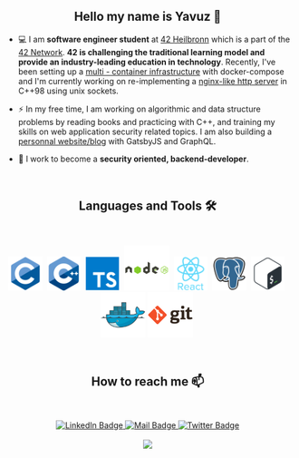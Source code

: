 <h2 align="center">Hello my name is Yavuz 👋 </h2>

<!-- <h2 align="center">Hello my name is Yavuz <img src="https://media.giphy.com/media/hvRJCLFzcasrR4ia7z/giphy.gif" width="40px"></h2> --> 

- 💻 I am **software engineer student** at <a target="_blank" href="https://www.42heilbronn.de/en/">42 Heilbronn</a> which is a part of the <a target="_blank" href="https://42.fr/en/network-42/">42 Network</a>.
**42 is challenging the traditional learning model and provide an industry-leading education in technology**. Recently, I've been setting up a <a target="_blank" href="https://github.com/yavuzsonmez/42-Inception">multi - container infrastructure</a> with docker-compose and I'm currently working on re-implementing a <a target="_blank" href="https://github.com/yavuzsonmez/42-Webserv">nginx-like http server</a> in C++98 using unix sockets.

- :zap: In my free time, I am working on algorithmic and data structure problems by reading books and practicing with C++, and training my skills on web application security related topics. I am also building a <a target="_blank" href="https://github.com/yavuzsonmez/yavuzsonmez.com">personnal website/blog</a> with GatsbyJS and GraphQL.

- :telescope: I work to become a **security oriented, backend-developer**.

<br><h2 align="center">Languages and Tools :hammer_and_wrench: </h2><br>

<div align="center">
	<img src="https://github.com/devicons/devicon/blob/master/icons/c/c-original.svg" title="C" alt="C" width="60" height="60"/>&nbsp;
	<img src="https://github.com/devicons/devicon/blob/master/icons/cplusplus/cplusplus-original.svg" title="CPP" alt="CPP" width="60" height="60"/>&nbsp;
	<img src="https://github.com/devicons/devicon/blob/master/icons/typescript/typescript-original.svg" title="TypeScript" alt="TypeScript" width="60" height="60"/>&nbsp;
	<img src="https://github.com/devicons/devicon/blob/master/icons/nodejs/nodejs-original-wordmark.svg" title="NodeJS" alt="NodeJS" width="80" height="80"/>&nbsp;
	<img src="https://github.com/devicons/devicon/blob/master/icons/react/react-original-wordmark.svg" title="React" alt="React" width="60" height="60"/>&nbsp;
	<img src="https://github.com/devicons/devicon/blob/master/icons/postgresql/postgresql-original.svg" title="PostgreSQL" alt="PostgreSQL" width="60" height="60"/>&nbsp;
	<img src="https://github.com/devicons/devicon/blob/master/icons/bash/bash-original.svg" title="Bash" alt="Bash" width="60" height="60"/>&nbsp;
	<img src="https://github.com/devicons/devicon/blob/master/icons/docker/docker-original.svg" title="Docker" **alt="Docker" width="80" height="80"/>
	<img src="https://github.com/devicons/devicon/blob/master/icons/git/git-original-wordmark.svg" title="Git" **alt="Git" width="80" height="80"/>&nbsp;

</div>

<br><h2 align="center">How to reach me 📫</h2><br>


<div align="center">
	<div>
		<a target="_blank" href="https://www.linkedin.com/in/yavuz-sonmez/">
			<img src="https://img.shields.io/badge/LinkedIn-0077B5?style=for-the-badge&logo=linkedin&logoColor=white" alt="LinkedIn Badge"/>
		</a>
		<a target="_blank" href="mailto:contact@yavuzsonmez.com">
			<img src="https://img.shields.io/badge/Mail-grey?logo=gmail&logoColor=white&style=for-the-badge" alt="Mail Badge"/>
		</a>
		<a target="_blank" href="https://twitter.com/yavuzsonmez_">
			<img src="https://img.shields.io/badge/Twitter-1DA1F2?style=for-the-badge&logo=twitter&logoColor=white" alt="Twitter Badge"/>
		</a>
		</div>
		<br>
<img src="https://media.giphy.com/media/qgQUggAC3Pfv687qPC/giphy.gif"/>

</div>
